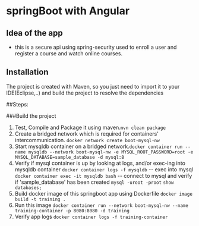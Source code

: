 # springBoot with Angular
 
## Idea of the app 
 - this is a secure api using spring-security used to enroll a user and register a course and watch online courses.

## Installation 
The project is created with Maven, so you just need to import it to your IDE(Eclipse,..) and build the project to resolve the dependencies

##Steps:

###Build the project

1. Test, Compile and Package it using maven.`mvn clean package`
1. Create a bridged network which is required for containers' intercommunication. `docker network create boot-mysql-nw`
1. Start mysqldb container on a bridged network.`docker container run --name mysqldb --network boot-mysql-nw -e MYSQL_ROOT_PASSWORD=root -e MYSQL_DATABASE=sample_database -d mysql:8`
1. Verify if mysql container is up by looking at logs, and/or exec-ing into mysqldb container
  `docker container logs -f mysqldb`
  -- exec into mysql
  `docker container exec -it mysqldb bash`
  -- connect to mysql and verify if 'sample_database' has been created
  `mysql -uroot -proot`
  `show databases;`
1. Build docker image of this springboot app using Dockerfile
  `docker image build -t training .`
1. Run this image
  `docker container run --network boot-mysql-nw --name training-container -p 8080:8080 -d training`
1. Verify app logs
  `docker container logs -f training-container`